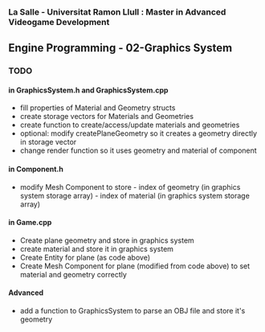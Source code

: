 ### La Salle - Universitat Ramon Llull : Master in Advanced Videogame Development
## Engine Programming - 02-Graphics System

### TODO
#### in GraphicsSystem.h and GraphicsSystem.cpp
 - fill properties of Material and Geometry structs
 - create storage vectors for Materials and Geometries
 - create function to create/access/update materials and geometries
 - optional: modify createPlaneGeometry so it creates a geometry directly in storage vector
 - change render function so it uses geometry and material of component

#### in Component.h
 - modify Mesh Component to store
		- index of geometry (in graphics system storage array)
		- index of material (in graphics system storage array)

#### in Game.cpp
 - Create plane geometry and store in graphics system
 - create material and store it in graphics system
 - Create Entity for plane (as code above)
 - Create Mesh Component for plane (modified from code above) to set material and geometry correctly

#### Advanced
 - add a function to GraphicsSystem to parse an OBJ file and store it's geometry

